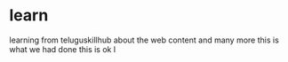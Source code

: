 # learn
learning from teluguskillhub about
the web content and many more
this is what we had done this is ok
l

